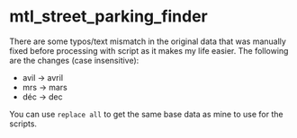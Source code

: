 # mtl_street_parking_finder

There are some typos/text mismatch in the original data that was manually fixed before processing with script as it makes my life easier. The following are the changes (case insensitive):
- avil -> avril
- mrs -> mars
- déc -> dec

You can use `replace all` to get the same base data as mine to use for the scripts. 
